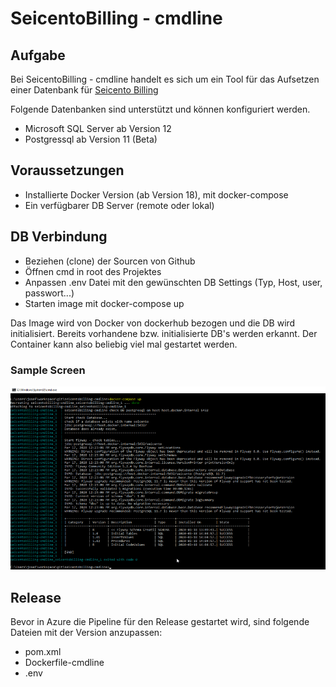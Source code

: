 # SeicentoBilling - cmdline

## Aufgabe
Bei SeicentoBilling - cmdline handelt es sich um ein Tool für das Aufsetzen einer Datenbank für [Seicento Billing](https://github.com/xware-gmbh/SeicentoBilling)

Folgende Datenbanken sind unterstützt und können konfiguriert werden.

* Microsoft SQL Server ab Version 12
* Postgressql ab Version 11 (Beta)

## Voraussetzungen
* Installierte Docker Version (ab Version 18), mit docker-compose
* Ein verfügbarer DB Server (remote oder lokal)

## DB Verbindung
* Beziehen (clone) der Sourcen von Github
* Öffnen cmd in root des Projektes
* Anpassen .env Datei mit den gewünschten DB Settings (Typ, Host, user, passwort...)
* Starten image mit docker-compose up

Das Image wird von Docker von dockerhub bezogen und die DB wird initialisiert. Bereits vorhandene bzw. initialisierte DB's werden erkannt. Der Container kann also beliebig viel mal gestartet werden.

### Sample Screen
![docker-compose upo](./doc/img/compose-up.png)

## Release
Bevor in Azure die Pipeline für den Release gestartet wird, sind folgende Dateien mit der Version anzupassen:
* pom.xml
* Dockerfile-cmdline
* .env
 